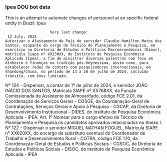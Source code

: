  ### Ipea DOU bot data
 This is an attempt to automate changes of personnel at an specific federal entity in Brazil: Ipea
 
                        Very last change: 
 	 12 July, 2024
	Autorizar o Afastamento do País do servidor Claudio Hamilton Matos dos Santos, ocupante do cargo de Técnico de Planejamento e Pesquisa, em exercício na Diretoria de Estudos e Políticas Macroeconômicas (Dimac), matrícula Siape nº XX230XX, do Instituto de Pesquisa Econômica Aplicada (Ipea), a fim de ministrar diversas palestras com foco em dinheiro e finanças na tradição pós-Keynesiana, assim como, para estabelecer redes de contato com pesquisadores internacionais, em Shandong/China, no período de 13 a 26 de julho de 2024, incluído trânsito, com ônus limitado.
N° 124 - Dispensar, a contar de 1º de julho de 2024, o servidor JOÃO INÁCIO DOS SANTOS, Matrícula SIAPE nº XX768XX, da Função Comissionada de Assistente de Almoxarifado, código FCE 2.01, da Coordenação de Serviços Gerais - COSGE, da Coordenação-Geral de Contratações, Serviços Gerais e Apoio à Pesquisa - CGCAP, da Diretoria de Desenvolvimento Institucional - DIDES, do Instituto de Pesquisa Econômica Aplicada - IPEA.
Art. 1º Nomear para o cargo efetivo de Técnico de Planejamento e Pesquisa os candidatos aprovados relacionados no Anexo I.
N° 122 - Dispensar o servidor MIGUEL NATHAN FOGUEL, Matrícula SIAPE n° XX820XX, do encargo de substituto eventual do Coordenador de Trabalho e Desenvolvimento Rural - COTRA, código FCE 1.10, da Coordenação-Geral de Estudos e Políticas Sociais - CGSOC, da Diretoria de Estudos e Políticas Sociais - DISOC, do Instituto de Pesquisa Econômica Aplicada - IPEA
